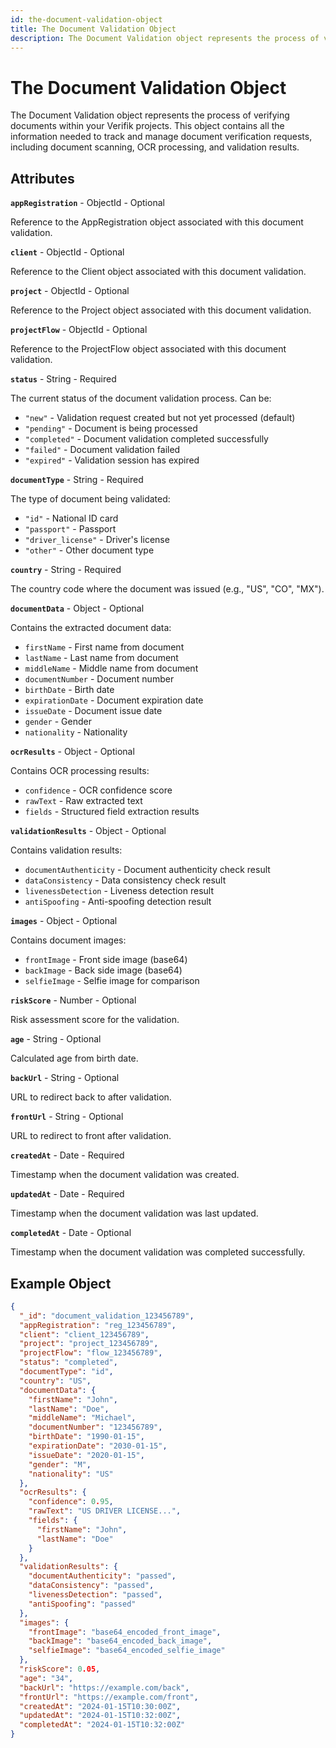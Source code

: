 ```yaml
---
id: the-document-validation-object
title: The Document Validation Object
description: The Document Validation object represents the process of verifying documents within your Verifik projects
---
```


# The Document Validation Object

The Document Validation object represents the process of verifying documents within your Verifik projects. This object contains all the information needed to track and manage document verification requests, including document scanning, OCR processing, and validation results.

## Attributes

**`appRegistration`** - ObjectId - Optional

Reference to the AppRegistration object associated with this document validation.

**`client`** - ObjectId - Optional

Reference to the Client object associated with this document validation.

**`project`** - ObjectId - Optional

Reference to the Project object associated with this document validation.

**`projectFlow`** - ObjectId - Optional

Reference to the ProjectFlow object associated with this document validation.

**`status`** - String - Required

The current status of the document validation process. Can be:

* `"new"` - Validation request created but not yet processed (default)
* `"pending"` - Document is being processed
* `"completed"` - Document validation completed successfully
* `"failed"` - Document validation failed
* `"expired"` - Validation session has expired

**`documentType`** - String - Required

The type of document being validated:

* `"id"` - National ID card
* `"passport"` - Passport
* `"driver_license"` - Driver's license
* `"other"` - Other document type

**`country`** - String - Required

The country code where the document was issued (e.g., "US", "CO", "MX").

**`documentData`** - Object - Optional

Contains the extracted document data:

* `firstName` - First name from document
* `lastName` - Last name from document
* `middleName` - Middle name from document
* `documentNumber` - Document number
* `birthDate` - Birth date
* `expirationDate` - Document expiration date
* `issueDate` - Document issue date
* `gender` - Gender
* `nationality` - Nationality

**`ocrResults`** - Object - Optional

Contains OCR processing results:

* `confidence` - OCR confidence score
* `rawText` - Raw extracted text
* `fields` - Structured field extraction results

**`validationResults`** - Object - Optional

Contains validation results:

* `documentAuthenticity` - Document authenticity check result
* `dataConsistency` - Data consistency check result
* `livenessDetection` - Liveness detection result
* `antiSpoofing` - Anti-spoofing detection result

**`images`** - Object - Optional

Contains document images:

* `frontImage` - Front side image (base64)
* `backImage` - Back side image (base64)
* `selfieImage` - Selfie image for comparison

**`riskScore`** - Number - Optional

Risk assessment score for the validation.

**`age`** - String - Optional

Calculated age from birth date.

**`backUrl`** - String - Optional

URL to redirect back to after validation.

**`frontUrl`** - String - Optional

URL to redirect to front after validation.

**`createdAt`** - Date - Required

Timestamp when the document validation was created.

**`updatedAt`** - Date - Required

Timestamp when the document validation was last updated.

**`completedAt`** - Date - Optional

Timestamp when the document validation was completed successfully.

## Example Object

```json
{
  "_id": "document_validation_123456789",
  "appRegistration": "reg_123456789",
  "client": "client_123456789",
  "project": "project_123456789",
  "projectFlow": "flow_123456789",
  "status": "completed",
  "documentType": "id",
  "country": "US",
  "documentData": {
    "firstName": "John",
    "lastName": "Doe",
    "middleName": "Michael",
    "documentNumber": "123456789",
    "birthDate": "1990-01-15",
    "expirationDate": "2030-01-15",
    "issueDate": "2020-01-15",
    "gender": "M",
    "nationality": "US"
  },
  "ocrResults": {
    "confidence": 0.95,
    "rawText": "US DRIVER LICENSE...",
    "fields": {
      "firstName": "John",
      "lastName": "Doe"
    }
  },
  "validationResults": {
    "documentAuthenticity": "passed",
    "dataConsistency": "passed",
    "livenessDetection": "passed",
    "antiSpoofing": "passed"
  },
  "images": {
    "frontImage": "base64_encoded_front_image",
    "backImage": "base64_encoded_back_image",
    "selfieImage": "base64_encoded_selfie_image"
  },
  "riskScore": 0.05,
  "age": "34",
  "backUrl": "https://example.com/back",
  "frontUrl": "https://example.com/front",
  "createdAt": "2024-01-15T10:30:00Z",
  "updatedAt": "2024-01-15T10:32:00Z",
  "completedAt": "2024-01-15T10:32:00Z"
}
```
